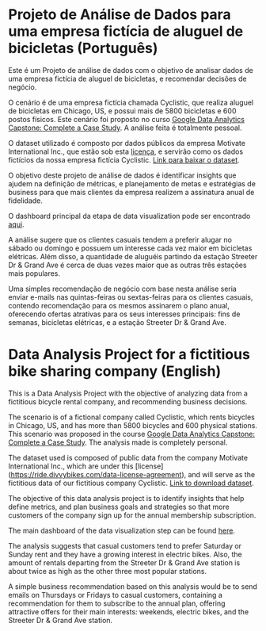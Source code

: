 # Projeto de Análise de Dados para uma empresa fictícia de aluguel de bicicletas (Português)

Este é um Projeto de análise de dados com o objetivo de analisar dados de uma empresa fictícia de aluguel de bicicletas, e recomendar decisões de negócio.

O cenário é de uma empresa fictícia chamada Cyclistic, que realiza aluguel de bicicletas em Chicago, US, e possui mais de 5800 bicicletas e 600 postos físicos.
Este cenário foi proposto no curso [Google Data Analytics Capstone: Complete a Case Study](https://www.coursera.org/learn/google-data-analytics-capstone?). A análise feita é totalmente pessoal.

O dataset utilizado é composto por dados públicos da empresa Motivate International Inc., que estão sob esta [licença](https://ride.divvybikes.com/data-license-agreement), e servirão
como os dados fictícios da nossa empresa fictícia Cyclistic. [Link para baixar o dataset](https://divvy-tripdata.s3.amazonaws.com/index.html).

O objetivo deste projeto de análise de dados é identificar insights que ajudem na definição de métricas, e planejamento de metas e estratégias de business para que mais clientes da empresa realizem a assinatura anual de fidelidade.

O dashboard principal da etapa de data visualization pode ser encontrado [aqui](https://public.tableau.com/app/profile/carlos.vinicius3512/viz/Bike_Sharing_Analysis_16407949341070/Dashboard6).

A análise sugere que os clientes casuais tendem a preferir alugar no sábado ou domingo e possuem um interesse cada vez maior em bicicletas elétricas. Além disso, a quantidade de aluguéis partindo da estação Streeter Dr & Grand Ave é cerca de duas vezes maior que as outras três estações mais populares.

Uma simples recomendação de negócio com base nesta análise seria enviar e-mails nas quintas-feiras ou sextas-feiras para os clientes casuais, contendo recomendação para os mesmos assinarem o plano anual, oferecendo ofertas atrativas para os seus interesses principais: fins de semanas, bicicletas elétricas, e a estação Streeter Dr & Grand Ave.


# Data Analysis Project for a fictitious bike sharing company (English)

This is a Data Analysis Project with the objective of analyzing data from a fictitious bicycle rental company, and recommending business decisions.

The scenario is of a fictional company called Cyclistic, which rents bicycles in Chicago, US, and has more than 5800 bicycles and 600 physical stations.
This scenario was proposed in the course [Google Data Analytics Capstone: Complete a Case Study](https://www.coursera.org/learn/google-data-analytics-capstone?). The analysis made is completely personal.

The dataset used is composed of public data from the company Motivate International Inc., which are under this [license] (https://ride.divvybikes.com/data-license-agreement), and will serve as the fictitious data of our fictitious company Cyclistic. [Link to download dataset](https://divvy-tripdata.s3.amazonaws.com/index.html).

The objective of this data analysis project is to identify insights that help define metrics, and plan business goals and strategies so that more customers of the company sign up for the annual membership subscription.

The main dashboard of the data visualization step can be found [here](https://public.tableau.com/app/profile/carlos.vinicius3512/viz/Bike_Sharing_Analysis_16407949341070/Dashboard6).

The analysis suggests that casual customers tend to prefer Saturday or Sunday rent and they have a growing interest in electric bikes. Also, the amount of rentals departing from the Streeter Dr & Grand Ave station is about twice as high as the other three most popular stations.

A simple business recommendation based on this analysis would be to send emails on Thursdays or Fridays to casual customers, containing a recommendation for them to subscribe to the annual plan, offering attractive offers for their main interests: weekends, electric bikes, and the Streeter Dr & Grand Ave station.
